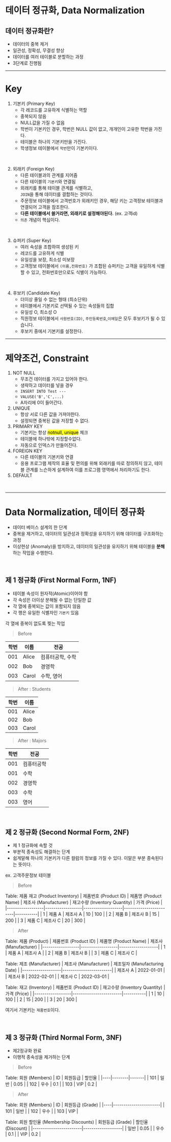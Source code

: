 # 데이터 정규화, Data Normalization

## 데이터 정규화란?
- 데이터의 중복 제거
- 일관성, 정확성, 무결성 향상
- 데이터를 여러 테이블로 분할하는 과정
- 3단계로 진행됨

---

# Key
1. 기본키 (Primary Key) <br>
   - 각 레코드를 고유하게 식별하는 역할
   - 중복되지 않음
   - NULL값을 가질 수 없음
   - 학번이 기본키인 경우, 학번은 NULL 값이 없고, 개개인이 고유한 학번을 가진다.
   - 테이블은 하나의 기본키만을 가진다.
   - 학생정보 테이블에서 `학번`만이 기본키이다.
<br>

2. 외래키 (Foreign Key) <br>
   - 다른 테이블과의 관계를 지어줌
   - 다른 테이블의 `기본키`와 연결됨
   - 외래키를 통해 테이블 관계를 식별하고, <br>
     `JOIN`을 통해 데이터를 결합하는 것이다.
   - 주문정보 테이블에서 고객번호가 외래키인 경우, 해당 키는 고객정보 테이블과 연결되어 고객을 참조한다.
   - **다른 테이블에서 쓸거라면, 외래키로 설정해야된다.** (ex. 고객id)
   - `의존` 개념이 핵심이다.

<br>

3. 슈퍼키 (Super Key) <br>
   - 여러 속성을 조합하여 생성된 키
   - 레코드를 고유하게 식별
   - 유일성을 보장, 최소성 미보장
   - 고객정보 테이블에서 `(이름,전화번호)` 가 조합된 슈퍼키는 고객을 유일하게 식별할 수 있고, 전화번호만으로도 식별이 가능하다.
  
<br>

4. 후보키 (Candidate Key) <br>
   - 더이상 줄일 수 없는 형태 (최소단위)
   - 테이블에서 기본키로 선택될 수 있는 속성들의 집합
   - 유일성 O, 최소성 O
   - 직원정보 테이블에서 `사원번호(ID)`, `주민등록번호`,`이메일`은 모두 후보키가 될 수 있습니다.
   - 후보키 중에서 기본키를 설정한다.

---

# 제약조건, Constraint
1. NOT NULL <br>
   - 무조건 데이터를 가지고 있어야 한다.
   - 생략하고 데이터를 넣을 경우
   - `INSERT INTO Test ---`
   - `VALUSE('B','C',...)`
   - A자리에 0이 들어간다.
2. UNIQUE <br>
   - 항상 서로 다른 값을 가져야한다.
   - 설정되면 중복된 값을 저장할 수 없다.
3. PRIMARY KEY <br>
   - 기본키는 항상 <mark>notnull, unique</mark> 체크
   - 테이블에 하나밖에 지정할수없다.
   - 자동으로 인덱스가 만들어진다.
4. FOREIGN KEY <br>
   - 다른 테이블의 기본키와 연결
   - 응용 프로그램 제작의 효율 및 편의를 위해 외래키를 따로 정의하지 않고, 테이블 관계를 느슨하게 설계하여 이를 프로그램 영역에서 처리하기도 한다.
5. DEFAULT



<br>

-----

# Data Normalization, 데이터 정규화
- 데이터 베이스 설계의 한 단계
- 중복을 제거하고, 데이터의 일관성과 정확성을 유지하기 위해 데이터를 구조화하는 과정
- 이상현상 (Anomaly)을 방지하고, 데이터의 일관성을 유지하기 위해 테이블을 **분해**하는 작업을 수행한다.

<br>

## 제 1 정규화 (First Normal Form, 1NF) <br>
 - 테이블 속성이 원자적(Atomic)이어야 함
 - 각 속성은 더이상 분해될 수 없는 단일한 값
 - 각 열에 중복되는 값이 포함되지 않음
 - 각 행은 유일한 식별자인 `기본키` 있음

각 열에 중복이 없도록 찢는 작업 <br>
> Before

| 학번  | 이름      | 전공            |
|-------|----------|-----------------|
| 001   | Alice    | 컴퓨터공학, 수학 |
| 002   | Bob      | 경영학          |
| 003   | Carol    | 수학, 영어      |

> After : Students

| 학번  | 이름   |
|-------|--------|
| 001   | Alice  |
| 002   | Bob    |
| 003   | Carol  |

> After : Majors

| 학번  | 전공     |
|-------|----------|
| 001   | 컴퓨터공학 |
| 001   | 수학     |
| 002   | 경영학    |
| 003   | 수학     |
| 003   | 영어     |

<br>

## 제 2 정규화 (Second Normal Form, 2NF) <br>
- 제 1 정규화에 속할 것
- 부분적 종속성도 해결하는 단계
- 쉽게말해 하나의 기본키가 다른 컬럼의 정보를 가질 수 있다. 이말은 부분 종속된다는 뜻이다.

ex. 고객주문정보 테이블
> Before <br>

Table: 제품 재고 (Product Inventory)
| 제품번호 (Product ID) | 제품명 (Product Name) | 제조사 (Manufacturer) | 재고수량 (Inventory Quantity) | 가격 (Price) |
|------------------|------------------|-------------------|------------------------|-----------|
|      1          |       제품 A       |       제조사 A        |           10           |    100    |
|      2          |       제품 B       |       제조사 B        |           15           |    200    |
|      3          |       제품 C       |       제조사 C        |           20           |    300    |


> After <br>

Table: 제품 (Product)
| 제품번호 (Product ID) | 제품명 (Product Name) | 제조사 (Manufacturer) |
|------------------|------------------|-------------------|
|      1          |       제품 A       |       제조사 A        |
|      2          |       제품 B       |       제조사 B        |
|      3          |       제품 C       |       제조사 C        |

Table: 제조 (Manufacturer)
| 제조사 (Manufacturer) | 제조일자 (Manufacturing Date) |
|-------------------|------------------------|
|       제조사 A        |       2022-01-01       |
|       제조사 B        |       2022-02-01       |
|       제조사 C        |       2022-03-01       |

Table: 재고 (Inventory)
| 제품번호 (Product ID) | 재고수량 (Inventory Quantity) | 가격 (Price) |
|------------------|------------------------|-----------|
|      1          |           10           |    100    |
|      2          |           15           |    200    |
|      3          |           20           |    300    |



여기서 기본키는 `제품번호`이다.

<br>

## 제 3 정규화 (Third Normal Form, 3NF)
- 제2정규화 완료
- 이행적 종속성을 제거하는 단계

> Before <br>

Table: 회원 (Members)
| ID | 회원등급 | 할인율 |
|----|--------|-------|
| 101  |   일반  |  0.05 |
| 102  |   우수  |  0.1  |
| 103  |   VIP  |  0.2  |

> After <br>

Table: 회원 (Members)
| ID | 회원등급 (Grade) |
|----|-----------------------|
| 101  |          일반         |
| 102  |          우수         |
| 103  |          VIP         |

Table: 회원 할인율 (Membership Discounts)
| 회원등급 (Grade) | 할인율 (Discount) |
|------------------------|-------------------|
|          일반          |        0.05       |
|          우수          |        0.1        |
|          VIP          |        0.2        |

